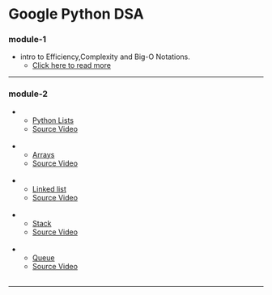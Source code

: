 # Google Python DSA

### module-1
 * intro to Efficiency,Complexity and Big-O Notations.
   * <a href="https://www.khanacademy.org/computing/computer-science/algorithms/asymptotic-notation/a/asymptotic-notation">Click here to read more</a>

<hr>

### module-2 
* 
   * <a href="https://www.w3schools.com/python/python_lists.asp" >Python Lists </a>
   * <a href="https://www.youtube.com/watch?v=KUQSgUMtyv0"> Source Video </a>
   <br>
* 
    * <a href="https://www.w3schools.com/python/python_arrays.asp">Arrays</a>    
    * <a href="https://www.youtube.com/watch?v=OnPP5xDmFv0">Source Video</a>    
   <br>
* 
    * <a href="https://www.geeksforgeeks.org/data-structures/linked-list/">Linked list</a>    
    * <a href="https://www.youtube.com/watch?v=ZONGA5wmREI">Source Video</a>    
  <br>
* 
    * <a href="https://www.geeksforgeeks.org/stack-data-structure/">Stack</a>    
    * <a href="https://www.youtube.com/watch?v=HpaVHzDeZC4">Source Video</a>    
  <br>
* 
    * <a href="">Queue</a>    
    * <a href="">Source Video</a>    
  <br>  
<hr>